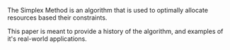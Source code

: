 The Simplex Method is an algorithm that is used to optimally allocate resources based their constraints.

This paper is meant to provide a history of the algorithm, and examples of it's real-world applications.
